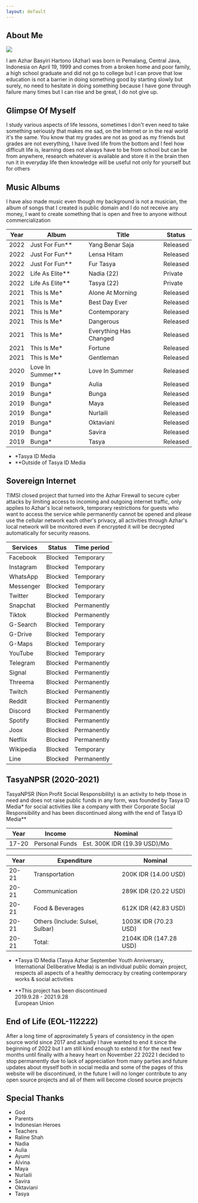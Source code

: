 ```yaml
---
layout: default
---
```


## About Me

<img class="profile-picture" src="/azhar.jpg">

I am Azhar Basyiri Hartono (Azhar) was born in Pemalang, Central Java, Indonesia on April 19, 1999 and comes from a broken home and poor family, a high school graduate and did not go to college but I can prove that low education is not a barrier in doing something good by starting slowly but surely, no need to hesitate in doing something because I have gone through failure many times but I can rise and be great, I do not give up.

## Glimpse Of Myself

I study various aspects of life lessons, sometimes I don't even need to take something seriously that makes me sad, on the Internet or in the real world it's the same. You know that my grades are not as good as my friends but grades are not everything, I have lived life from the bottom and I feel how difficult life is, learning does not always have to be from school but can be from anywhere, research whatever is available and store it in the brain then run it in everyday life then knowledge will be useful not only for yourself but for others

## Music Albums

I have also made music even though my background is not a musician, the album of songs that I created is public domain and I do not receive any money, I want to create something that is open and free to anyone without commercialization


Year | Album           | Title                  | Status
-----|-----------------|------------------------|----------
2022 | Just For Fun**  | Yang Benar Saja        | Released
2022 | Just For Fun**  | Lensa Hitam            | Released
2022 | Just For Fun**  | Fur Tasya              | Released
2022 | Life As Elite** | Nadia (22)             | Private
2022 | Life As Elite** | Tasya (22)             | Private
2021 | This Is Me*     | Alone At Morning       | Released
2021 | This Is Me*     | Best Day Ever          | Released
2021 | This Is Me*     | Contemporary           | Released
2021 | This Is Me*     | Dangerous              | Released
2021 | This Is Me*     | Everything Has Changed | Released
2021 | This Is Me*     | Fortune                | Released
2021 | This Is Me*     | Gentleman              | Released
2020 | Love In Summer**| Love In Summer         | Released
2019 | Bunga*          | Aulia                  | Released
2019 | Bunga*          | Bunga                  | Released
2019 | Bunga*          | Maya                   | Released
2019 | Bunga*          | Nurlaili               | Released
2019 | Bunga*          | Oktaviani              | Released
2019 | Bunga*          | Savira                 | Released
2019 | Bunga*          | Tasya                  | Released

* *Tasya ID Media<br>
* **Outside of Tasya ID Media

## Sovereign Internet

TIMSI closed project that turned into the Azhar Firewall to secure cyber attacks by limiting access to incoming and outgoing internet traffic, only applies to Azhar's local network, temporary restrictions for guests who want to access the service while permanently cannot be opened and please use the cellular network each other's privacy, all activities through Azhar's local network will be monitored even if encrypted it will be decrypted automatically for security reasons.

Services  | Status   | Time period  |
--------- |----------|--------------|
Facebook  | Blocked  | Temporary    |
Instagram | Blocked  | Temporary    |
WhatsApp  | Blocked  | Temporary    |
Messenger | Blocked  | Temporary    |
Twitter   | Blocked  | Temporary    |
Snapchat  | Blocked  | Permanently  |   
Tiktok    | Blocked  | Permanently  |
G-Search  | Blocked  | Temporary    |
G-Drive   | Blocked  | Temporary    |
G-Maps    | Blocked  | Temporary    | 
YouTube   | Blocked  | Temporary    |
Telegram  | Blocked  | Permanently  |
Signal    | Blocked  | Permanently  |
Threema   | Blocked  | Permanently  |
Twitch    | Blocked  | Permanently  |
Reddit    | Blocked  | Permanently  |
Discord   | Blocked  | Permanently  |
Spotify   | Blocked  | Permanently  |
Joox      | Blocked  | Permanently  |
Netflix   | Blocked  | Permanently  |
Wikipedia | Blocked  | Temporary    |
Line      | Blocked  | Permanently  |


## TasyaNPSR (2020-2021)
TasyaNPSR (Non Profit Social Responsibility) is an activity to help those in need and does not raise public funds in any form, was founded by Tasya ID Media* for social activities like a company with their Corporate Social Responsibility and has been discontinued along with the end of Tasya ID Media**

Year  | Income         | Nominal
------|----------------|------------------------------------------
17-20 | Personal Funds |  Est. 300K IDR (19.39 USD)/Mo

Year  | Expenditure                      | Nominal
------|----------------------------------|------------------------
20-21 | Transportation                   | 200K IDR (14.00 USD) 
20-21 | Communication                    | 289K IDR (20.22 USD)
20-21 | Food & Beverages                 | 612K IDR (42.83 USD) 
20-21 | Others (Include: Sulsel, Sulbar) | 1003K IDR (70.23 USD)
20-21 | Total:                           | 2104K IDR (147.28 USD) 

* *Tasya ID Media (Tasya Azhar September Youth Anniversary, International Deliberative Media) is an individual public domain project, respects all aspects of a healthy democracy by creating contemporary works & social activities<br>

* **This project has been discontinued
<br>2019.9.28 - 2021.9.28
<br>European Union

## End of Life (EOL-112222)

After a long time of approximately 5 years of consistency in the open source world since 2017 and actually I have wanted to end it since the beginning of 2022 but I am still kind enough to extend it for the next few months until finally with a heavy heart on November 22 2022 I decided to stop permanently due to lack of appreciation from many parties and future updates about myself both in social media and some of the pages of this website will be discontinued, in the future I will no longer contribute to any open source projects and all of them will become closed source projects

## Special Thanks

* God
* Parents
* Indonesian Heroes
* Teachers
* Raline Shah
* Nadia
* Aulia
* Ayumi
* Alvina
* Maya
* Nurlaili
* Savira
* Oktaviani
* Tasya 
